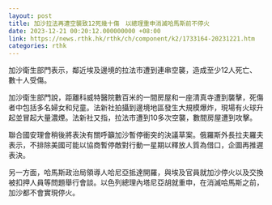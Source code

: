 ```yaml
---
layout: post
title: 加沙拉法再遭空襲致12死幾十傷　以總理重申消滅哈馬斯前不停火
date: 2023-12-21 00:20:12.000000000 +08:00
link: https://news.rthk.hk/rthk/ch/component/k2/1733164-20231221.htm
categories: rthk
---
```


加沙衛生部門表示，鄰近埃及邊境的拉法市遭到連串空襲，造成至少12人死亡、數十人受傷。

加沙衛生部門說，距離科威特醫院數百米的一間房屋和一座清真寺遭到襲擊，死傷者中包括多名婦女和兒童。法新社拍攝到邊境地區發生大規模爆炸，現場有火球升起並冒起大量濃煙。法新社又指，拉法市遭到10多次空襲，數間房屋遭到攻擊。

聯合國安理會稍後將表決有關呼籲加沙暫停衝突的決議草案。俄羅斯外長拉夫羅夫表示，不排除美國可能以協商暫停敵對行動一星期以釋放人質為借口，企圖再推遲表決。

另一方面，哈馬斯政治局領導人哈尼亞抵達開羅，與埃及官員就加沙停火以及交換被扣押人員等問題舉行會談。以色列總理內塔尼亞胡就重申，在消滅哈馬斯之前，加沙都不會實現停火。
